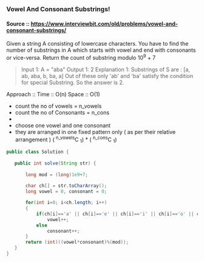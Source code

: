 ### Vowel And Consonant Substrings!

#### Source :: https://www.interviewbit.com/old/problems/vowel-and-consonant-substrings/

Given a string A consisting of lowercase characters.
You have to find the number of substrings in A which starts with vowel and end with consonants or vice-versa.
Return the count of substring modulo 10<sup>9</sup> + 7

>Input 1:
>A = "aba"
>Output 1:
> 2
>Explanation 1:
> Substrings of S are : [a, ab, aba, b, ba, a] Out of these only 'ab' and 'ba' satisfy the condition 
 for special Substring. So the answer is 2.


 Approach :: Time :: O(n) Space :: O(1)

  - count the no of vowels = n_vowels
  - count the no of Consonants = n_cons
  - 
  - choose one vowel and one consonant 
  - they are arranged in one fixed pattern only ( as per their relative arrangement )
    ( <sup>n_vowels</sup>C <sub>1</sub>) * ( <sup>n_cons</sup>C <sub>1</sub>)


 ```java
 public class Solution {    
    
    public int solve(String str) {
        
        long mod = (long)1e9+7;
        
        char ch[] = str.toCharArray();
        long vowel = 0, consonant = 0;

        for(int i=0; i<ch.length; i++)
        {
            if(ch[i]=='a' || ch[i]=='e' || ch[i]=='i' || ch[i]=='o' || ch[i]=='u')
                vowel++;
            else
                consonant++;
        }
        return (int)((vowel*consonant)%(mod));
    }
}
 ```